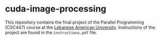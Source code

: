 # cuda-image-processing
This repository contains the final project of the Parallel Programming (CSC447) course at the <a href="https://lau.edu.lb"> Lebanese American University</a>. Instructions of the project are found in the `instructions.pdf` file.
